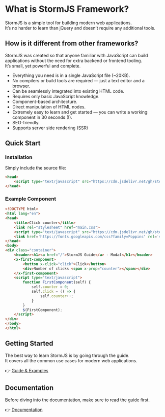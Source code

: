 # What is StormJS Framework?
StormJS is a simple tool for building modern web applications.  
It’s no harder to learn than jQuery and doesn’t require any additional tools.

## How is it different from other frameworks?
StormJS was created so that anyone familiar with JavaScript can build applications without the need for extra backend or frontend tooling.  
It’s small, yet powerful and complete.

* Everything you need is in a single JavaScript file (~20KB).
* No compilers or build tools are required — just a text editor and a browser.
* Can be seamlessly integrated into existing HTML code.
* Requires only basic JavaScript knowledge.
* Component-based architecture.
* Direct manipulation of HTML nodes.
* Extremely easy to learn and get started — you can write a working component in 30 seconds (!).
* SEO-friendly.
* Supports server side rendering (SSR)

## Quick Start

### Installation
Simply include the source file:

```html
<head>
    <script type="text/javascript" src="https://cdn.jsdelivr.net/gh/stormmoredev/storm-js-framework/dist/storm.min.js" />
</head>
```

### Example Component
```html
<!DOCTYPE html>
<html lang="en">
<head>
    <title>Click counter</title>
    <link rel="stylesheet" href="main.css">
    <script type="text/javascript" src="https://cdn.jsdelivr.net/gh/stormmoredev/storm-js-framework/dist/storm.min.js"></script>
    <link href='https://fonts.googleapis.com/css?family=Poppins' rel='stylesheet'>
</head>
<body>
<div class="container">
    <header><h1><a href="/">StormJS Guide</a> - Modal</h1></header>
    <x-first-component>
        <button x-click="click">Click</button>
        <div>Number of clicks <span x-prop="counter"></span></div>
    </x-first-component>
    <script type="text/javascript">
        function FirstComponent(self) {
            self.counter = 0;
            self.click = () => {
                self.counter++;
            }
        }
        $(FirstComponent);
    </script>
</div>
</body>
</html>
```

## Getting Started
The best way to learn StormJS is by going through the guide.  
It covers all the common use cases for modern web applications.

👉 [Guide & Examples](https://stormmoredev.github.io/storm-js-framework/)

## Documentation
Before diving into the documentation, make sure to read the guide first.

👉 [Documentation](https://stormmoredev.github.io/storm-js-framework/docs)  
